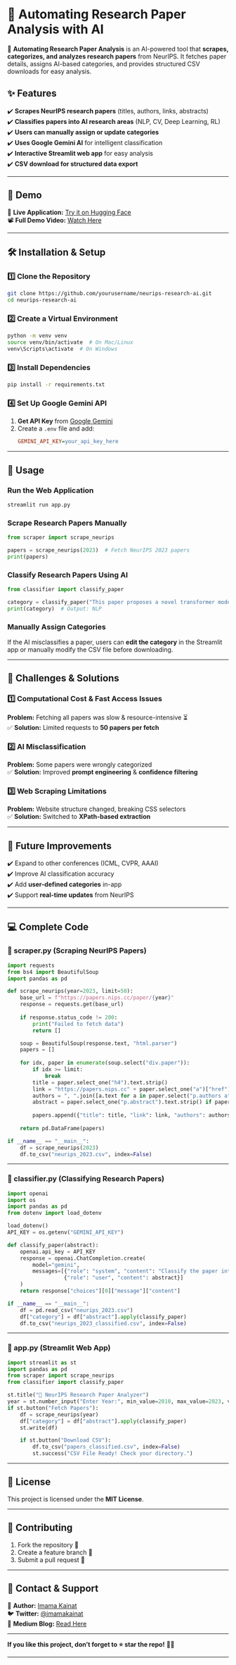 
# 📄 Automating Research Paper Analysis with AI  

🚀 **Automating Research Paper Analysis** is an AI-powered tool that **scrapes, categorizes, and analyzes research papers** from NeurIPS. It fetches paper details, assigns AI-based categories, and provides structured CSV downloads for easy analysis.  

## **✨ Features**  
✔️ **Scrapes NeurIPS research papers** (titles, authors, links, abstracts)  
✔️ **Classifies papers into AI research areas** (NLP, CV, Deep Learning, RL)  
✔️ **Users can manually assign or update categories**  
✔️ **Uses Google Gemini AI** for intelligent classification  
✔️ **Interactive Streamlit web app** for easy analysis  
✔️ **CSV download for structured data export**  

---

## **📌 Demo**  
🔗 **Live Application:** [Try it on Hugging Face](https://huggingface.co/spaces/ImamaKainat/Assignment2DS)  
📽️ **Full Demo Video:** [Watch Here](https://drive.google.com/file/d/18BqJMry-D7A3VauUUcJMcD2yeXBDSn-c/view?usp=sharing)  

---

## **🛠️ Installation & Setup**  

### **1️⃣ Clone the Repository**  
```bash
git clone https://github.com/yourusername/neurips-research-ai.git
cd neurips-research-ai
```

### **2️⃣ Create a Virtual Environment**  
```bash
python -m venv venv
source venv/bin/activate  # On Mac/Linux
venv\Scripts\activate  # On Windows
```

### **3️⃣ Install Dependencies**  
```bash
pip install -r requirements.txt
```

### **4️⃣ Set Up Google Gemini API**  
1. **Get API Key** from [Google Gemini](https://ai.google.com/gemini)  
2. Create a `.env` file and add:  
   ```ini
   GEMINI_API_KEY=your_api_key_here
   ```

---

## **🚀 Usage**  

### **Run the Web Application**  
```bash
streamlit run app.py
```

### **Scrape Research Papers Manually**  
```python
from scraper import scrape_neurips

papers = scrape_neurips(2023)  # Fetch NeurIPS 2023 papers
print(papers)
```

### **Classify Research Papers Using AI**  
```python
from classifier import classify_paper

category = classify_paper("This paper proposes a novel transformer model...")
print(category)  # Output: NLP
```

### **Manually Assign Categories**  
If the AI misclassifies a paper, users can **edit the category** in the Streamlit app or manually modify the CSV file before downloading.

---

## **🧠 Challenges & Solutions**  

### **1️⃣ Computational Cost & Fast Access Issues**  
**Problem:** Fetching all papers was slow & resource-intensive ⏳  
✅ **Solution:** Limited requests to **50 papers per fetch**  

### **2️⃣ AI Misclassification**  
**Problem:** Some papers were wrongly categorized  
✅ **Solution:** Improved **prompt engineering** & **confidence filtering**  

### **3️⃣ Web Scraping Limitations**  
**Problem:** Website structure changed, breaking CSS selectors  
✅ **Solution:** Switched to **XPath-based extraction**  

---

## **🔮 Future Improvements**  
✔️ Expand to other conferences (ICML, CVPR, AAAI)  
✔️ Improve AI classification accuracy  
✔️ Add **user-defined categories** in-app  
✔️ Support **real-time updates** from NeurIPS  

---

## **💻 Complete Code**  

### **🔹 scraper.py (Scraping NeurIPS Papers)**
```python
import requests
from bs4 import BeautifulSoup
import pandas as pd

def scrape_neurips(year=2023, limit=50):
    base_url = f"https://papers.nips.cc/paper/{year}"
    response = requests.get(base_url)
    
    if response.status_code != 200:
        print("Failed to fetch data")
        return []

    soup = BeautifulSoup(response.text, "html.parser")
    papers = []
    
    for idx, paper in enumerate(soup.select("div.paper")):
        if idx >= limit:
            break
        title = paper.select_one("h4").text.strip()
        link = "https://papers.nips.cc" + paper.select_one("a")["href"]
        authors = ", ".join([a.text for a in paper.select("p.authors a")])
        abstract = paper.select_one("p.abstract").text.strip() if paper.select_one("p.abstract") else ""
        
        papers.append({"title": title, "link": link, "authors": authors, "abstract": abstract})
    
    return pd.DataFrame(papers)

if __name__ == "__main__":
    df = scrape_neurips(2023)
    df.to_csv("neurips_2023.csv", index=False)
```

---

### **🔹 classifier.py (Classifying Research Papers)**
```python
import openai
import os
import pandas as pd
from dotenv import load_dotenv

load_dotenv()
API_KEY = os.getenv("GEMINI_API_KEY")

def classify_paper(abstract):
    openai.api_key = API_KEY
    response = openai.ChatCompletion.create(
        model="gemini",
        messages=[{"role": "system", "content": "Classify the paper into NLP, CV, RL, or Deep Learning."},
                  {"role": "user", "content": abstract}]
    )
    return response["choices"][0]["message"]["content"]

if __name__ == "__main__":
    df = pd.read_csv("neurips_2023.csv")
    df["category"] = df["abstract"].apply(classify_paper)
    df.to_csv("neurips_2023_classified.csv", index=False)
```

---

### **🔹 app.py (Streamlit Web App)**
```python
import streamlit as st
import pandas as pd
from scraper import scrape_neurips
from classifier import classify_paper

st.title("📄 NeurIPS Research Paper Analyzer")
year = st.number_input("Enter Year:", min_value=2010, max_value=2023, value=2023)
if st.button("Fetch Papers"):
    df = scrape_neurips(year)
    df["category"] = df["abstract"].apply(classify_paper)
    st.write(df)

    if st.button("Download CSV"):
        df.to_csv("papers_classified.csv", index=False)
        st.success("CSV File Ready! Check your directory.")
```

---

## **📄 License**  
This project is licensed under the **MIT License**.  

---

## **📢 Contributing**  
1. Fork the repository 🍴  
2. Create a feature branch 🚀  
3. Submit a pull request 🤝  

---

## **📧 Contact & Support**  
📩 **Author:** [Imama Kainat](https://linkedin.com/in/imama-kainat)  
🐦 **Twitter:** [@imamakainat](https://twitter.com/imamakainat)  
📜 **Medium Blog:** [Read Here](https://medium.com/@imamakainat9)  

---

**If you like this project, don’t forget to ⭐ star the repo!** 🚀✨  

---
```

